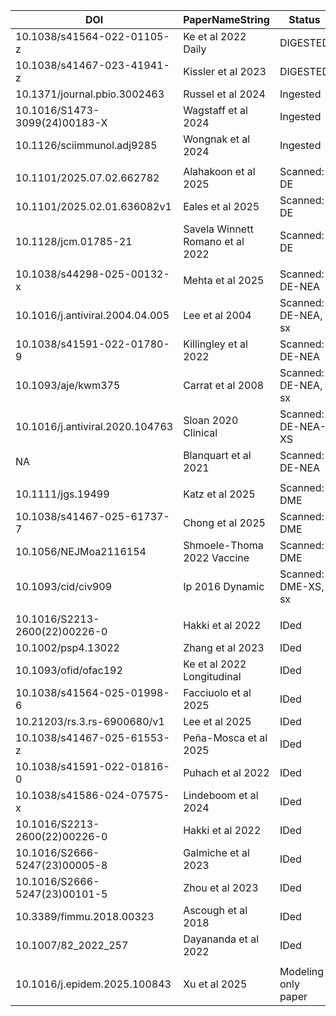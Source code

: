 | DOI | PaperNameString | Status | By |
|-----|-----------------|--------|----|
| 10.1038/s41564-022-01105-z | Ke et al 2022 Daily | DIGESTED | Stephen |
| 10.1038/s41467-023-41941-z | Kissler et al 2023 | DIGESTED | Stephen |
| 10.1371/journal.pbio.3002463 | Russel et al 2024 | Ingested | Stephen |
| 10.1016/S1473-3099(24)00183-X | Wagstaff et al 2024 | Ingested | Stephen |
| 10.1126/sciimmunol.adj9285 | Wongnak et al 2024 | Ingested | Stephen |
| | | | |
| 10.1101/2025.07.02.662782 | Alahakoon et al 2025 | Scanned: DE | Ellen |
| 10.1101/2025.02.01.636082v1 | Eales et al 2025 | Scanned: DE | Ellen |
| 10.1128/jcm.01785-21 | Savela Winnett Romano et al 2022 | Scanned: DE | Ellen |
| | | | |
| 10.1038/s44298-025-00132-x | Mehta et al 2025 | Scanned: DE-NEA | Ellen |
| 10.1016/j.antiviral.2004.04.005 | Lee et al 2004 | Scanned: DE-NEA, sx | Ellen |
| 10.1038/s41591-022-01780-9 | Killingley et al 2022 | Scanned: DE-NEA | Ellen |
| 10.1093/aje/kwm375 | Carrat et al 2008 | Scanned: DE-NEA, sx | Ellen via Casey |
| 10.1016/j.antiviral.2020.104763 | Sloan 2020 Clinical | Scanned: DE-NEA-XS | Ellen via Casey |
| NA | Blanquart et al 2021 | Scanned: DE-NEA | Ellen via Casey |
| | | | |
| 10.1111/jgs.19499 | Katz et al 2025 | Scanned: DME | Ellen |
| 10.1038/s41467-025-61737-7 | Chong et al 2025 | Scanned: DME | Ellen |
| 10.1056/NEJMoa2116154 | Shmoele-Thoma 2022 Vaccine | Scanned: DME | Ellen via Casey |
| 10.1093/cid/civ909 | Ip 2016 Dynamic | Scanned: DME-XS, sx | Ellen via Casey |
| | | | |
| 10.1016/S2213-2600(22)00226-0 | Hakki et al 2022 | IDed | Dan |
| 10.1002/psp4.13022 | Zhang et al 2023 | IDed | Dan |
| 10.1093/ofid/ofac192 | Ke et al 2022 Longitudinal | IDed | Dan |
| 10.1038/s41564-025-01998-6 | Facciuolo et al 2025 | IDed | Dan |
| 10.21203/rs.3.rs-6900680/v1 | Lee et al 2025 | IDed | Dan |
| 10.1038/s41467-025-61553-z | Peña-Mosca et al 2025  | IDed | Dan |
| 10.1038/s41591-022-01816-0 | Puhach et al 2022 | IDed | Ellen |
| 10.1038/s41586-024-07575-x | Lindeboom et al 2024 | IDed | Ellen |
| 10.1016/S2213-2600(22)00226-0 | Hakki et al 2022 | IDed | Ellen |
| 10.1016/S2666-5247(23)00005-8 | Galmiche et al 2023 | IDed | Ellen |
| 10.1016/S2666-5247(23)00101-5 | Zhou et al 2023 | IDed | Ellen |
| 10.3389/fimmu.2018.00323 | Ascough et al 2018 | IDed | Ellen |
| 10.1007/82_2022_257 | Dayananda et al 2022 | IDed | Ellen |
| | | | |
| 10.1016/j.epidem.2025.100843 | Xu et al 2025 | Modeling only paper | Ellen |